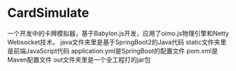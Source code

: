 # CardSimulate
一个开发中的卡牌模拟器，基于Babylon.js开发，应用了oimo.js物理引擎和Netty Websocket技术。
java文件夹里是基于SpringBoot2的Java代码
static文件夹里是前端JavaScript代码
application.yml是SpringBoot的配置文件
pom.xml是Maven配置文件
out文件夹里是一个全工程打的jar包
